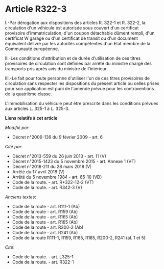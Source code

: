 # Article R322-3

I.-Par dérogation aux dispositions des articles R. 322-1 et R. 322-2, la circulation d'un véhicule est autorisée sous couvert
d'un certificat provisoire d'immatriculation, d'un coupon détachable dûment rempli, d'un certificat W garage ou d'un
certificat de transit ou d'un document équivalent délivré par les autorités compétentes d'un Etat membre de la Communauté
européenne. 

II.-Les conditions d'attribution et de durée d'utilisation de ces titres provisoires de circulation sont définies par arrêté
du ministre chargé des transports pris après avis du ministre de l'intérieur. 

III.-Le fait pour toute personne d'utiliser l'un de ces titres provisoires de circulation sans respecter les dispositions du
présent article ou celles prises pour son application est puni de l'amende prévue pour les contraventions de la quatrième
classe.

L'immobilisation du véhicule peut être prescrite dans les conditions prévues aux articles L. 325-1 à L. 325-3.

**Liens relatifs à cet article**

_Modifié par_:

  - Décret n°2009-136 du 9 février 2009 - art. 6

_Cité par_:

  - Décret n°2013-559 du 26 juin 2013 - art. 11 (V)
  - Décret n°2015-1423 du 5 novembre 2015 - art. Annexe 1 (VT)
  - Décret n°2018-211 du 28 mars 2018 (V)
  - Arrêté du 17 avril 2018 (V)
  - Arrêté du 5 novembre 1984 - art. 65-10 (VD)
  - Code de la route. - art. R*322-12-2 (VT)
  - Code de la route. - art. R342-3 (V)

_Anciens textes_:

  - Code de la route - art. R111-1 (Ab)
  - Code de la route - art. R159 (Ab)
  - Code de la route - art. R165 (Ab)
  - Code de la route - art. R185 (Ab)
  - Code de la route - art. R200-2 (Ab)
  - Code de la route - art. R241 (Ab)
  - Code de la route R111-1, R159, R165, R185, R200-2, R241 (al. 1 et 5)

_Cite_:

  - Code de la route. - art. L325-1
  - Code de la route. - art. R322-1

